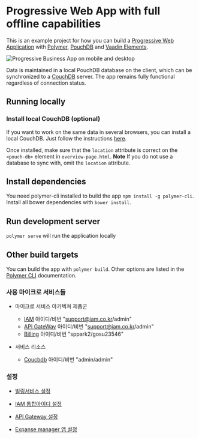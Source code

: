 # Progressive Web App with full offline capabilities

This is an example project for how you can build a [Progressive Web Application](https://infrequently.org/2015/06/progressive-apps-escaping-tabs-without-losing-our-soul/) with [Polymer](https://www.polymer-project.org/1.0/), [PouchDB](https://pouchdb.com/) and [Vaadin Elements](https://vaadin.com/elements).

![Progressive Business App on mobile and desktop](https://vaadin.com/documents/10187/11914215/demo-expense_manager/f254d03f-368c-4793-baa9-a46ad1ad6ea1?t=1452512389930)

Data is maintained in a local PouchDB database on the client, which can be synchronized to a [CouchDB](http://couchdb.apache.org/) server. The app remains fully functional regardless of connection status.

## Running locally

### Install local CouchDB (optional)
If you want to work on the same data in several browsers, you can install a local CouchDB. Just follow the instructions [here](https://pouchdb.com/guides/setup-couchdb.html).

Once installed, make sure that the `location` attribute is correct on the `<pouch-db>` element in `overview-page.html`. **Note** If you do not use a database to sync with, omit the `location` attribute.

## Install dependencies
You need polymer-cli installed to build the app `npm install -g polymer-cli`.
Install all bower dependencies with `bower install`.

## Run development server
`polymer serve` will run the application locally

## Other build targets
You can build the app with `polymer build`. Other options are listed in the [Polymer CLI](https://www.polymer-project.org/1.0/docs/tools/polymer-cli) documentation.


### 사용 마이크로 서비스들

- 마이크로 서비스 아키텍쳐 제품군
    - [IAM](http://iam.uengine.io:8080) 아이디/비번 "support@iam.co.kr/admin"
    - [API GateWay](http://gw.uengine.io/service-console) 아이디/비번 "support@iam.co.kr/admin"
    - [Billing](http://billing.uengine.io/) 아이디/비번 "sppark2/gosu23546"

- 서비스 리소스
    - [Coucbdb](http://iam.uengine.io:5984/_utils/fauxton) 아이디/비번 "admin/admin"
    
### 설정

- [빌링서비스 설정](https://youtu.be/PL9F7S6sG1A)

- [IAM 통합아이디 설정](https://youtu.be/eobfHgLBGAQ)

- [API Gateway 설정](https://youtu.be/SQYoAHll_ok)

- [Expanse manager 앱 설정](https://youtu.be/izc_c1N3xkw)


